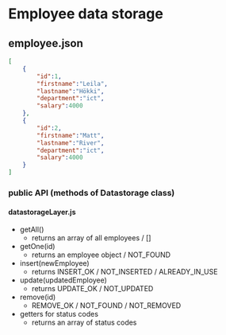 # Employee data storage

## employee.json

```json
[
    {
        "id":1,
        "firstname":"Leila",
        "lastname":"Hökki",
        "department":"ict",
        "salary":4000
    },
    {
        "id":2,
        "firstname":"Matt",
        "lastname":"River",
        "department":"ict",
        "salary":4000
    }
]
```

### public API (methods of Datastorage class)

#### datastorageLayer.js
-   getAll()
    -   returns an array of all employees / []
-   getOne(id)
    -   returns an employee object / NOT_FOUND
-   insert(newEmployee)
    -   returns INSERT_OK / NOT_INSERTED / ALREADY_IN_USE
-   update(updatedEmployee)
    -   returns UPDATE_OK / NOT_UPDATED
-   remove(id)
    -   REMOVE_OK / NOT_FOUND / NOT_REMOVED
-   getters for status codes
    -   returns an array of status codes